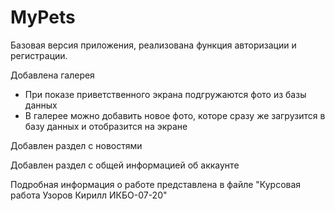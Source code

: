 # MyPets
Базовая версия приложения, реализована функция авторизации и регистрации. 

Добавлена галерея
* При показе приветственного экрана подгружаются фото из базы данных
* В галерее можно добавить новое фото, которе сразу же загрузится в базу данных и отобразится на экране

Добавлен раздел с новостями

Добавлен раздел с общей информацией об аккаунте

Подробная информация о работе представлена в файле "Курсовая работа Узоров Кирилл ИКБО-07-20"
